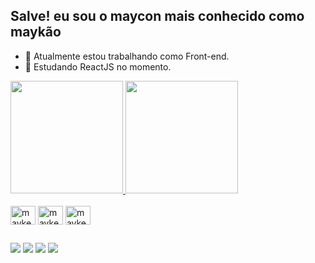 ## Salve! eu sou o maycon mais conhecido como maykão

- 🔭 Atualmente estou trabalhando como Front-end.
- 🌱 Estudando ReactJS no momento.

<div>
   <a href="https://github.com/mayconnn"> 
   <img height="180rem" src="https://github-readme-stats.vercel.app/api?username=mayconnn&show_icons=true&theme=dark&include_all_commits=true&count_private=true"/>
   <img height="180rem" src="https://github-readme-stats.vercel.app/api/top-langs/?username=mayconnn&layout=compact&langs_count=16&theme=dark"/>
</div>
<div style="display: inline-block"><br>
   <img align="center" alt="mayke-HTML" height="30" width="40" src="https://cdn.jsdelivr.net/gh/devicons/devicon/icons/html5/html5-original.svg"/>  
   <img align="center" alt="mayke-CSS" height="30" width="40" src="https://cdn.jsdelivr.net/gh/devicons/devicon/icons/css3/css3-original.svg"/>
   <img align="center" alt="mayke-JS" height="30" width="40" src="https://cdn.jsdelivr.net/gh/devicons/devicon/icons/javascript/javascript-original.svg"/>
</div>  
  
  ##
  
 <div>
   <a href="https://www.twitch.tv/mykejg" target="_blank"><img src="https://img.shields.io/badge/Twitch-9146FF?style=for-the-badge&logo=twitch&logoColor=white" target="_blank"></a>
   <a href="https://discord.gg/Maykão#1274" target="_blank"><img src="https://img.shields.io/badge/Discord-7289DA?style=for-the-badge&logo=discord&logoColor=white" targetr="_blank"></a>
   <a href="https://www.linkedin.com/in/maycon-gonçalves-955005210/" target="_blank"> <img src="https://img.shields.io/badge/-LinkedIn-%230077B5?style=for-the-badge&logo=linkedin&logoColor=white" target="_blank"></a>
   <a href="https://www.linkedin.com/in/maycon-gonçalves-955005210/" target="_blank"> <img src="https://cdn.jsdelivr.net/gh/devicons/devicon/icons/typescript/typescript-original.svg" /></a>
 </div>
 
 
 
 
